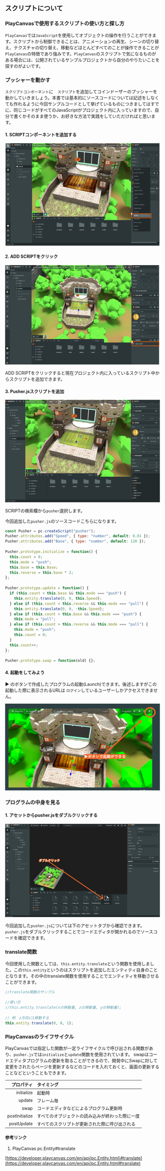 ## スクリプトについて

### PlayCanvasで使用するスクリプトの使い方と探し方

`PlayCanvas`では`JavaScript`を使用してオブジェクトの操作を行うことができます。スクリプトから制御できることは、アニメーションの再生、シーンの切り替え、テクスチャの切り替え、移動などほとんどすべてのことが操作できることが`PlayCanvas`の特徴であり強みです。`PlayCanvas`のスクリプトで気になるものがある場合には、公開されているサンプルプロジェクトから自分のやりたいことを探すのがよいです。


### プッシャーを動かす

`スクリプトコンポーネント`に　`スクリプト`を追加してコインドーザーのプッシャーを動かしていきましょう。本書では基本的にソースコードについては記述をしなくても作れるように今回サンプルコードとして挙げているものにつきましてはすでに、同じコードがすべてのJavaScriptがプロジェクト内に入っていますので、自分で書くかそのまま使うか、お好きな方法で実践をしていただければと思います。

#### 1. SCRIPTコンポーネントを追加する
![](/assets/script1.png)



#### 2. ADD SCRIPTをクリック　
![](/assets/script2.png)

ADD SCRIPTをクリックすると現在プロジェクト内に入っているスクリプト中からスクリプトを追加できます。


#### 3. Pusher.jsスクリプトを追加
![](/assets/script3.png)

SCRIPTの検索欄から`pusher`選択します。


今回追加した`pusher.js`のソースコードこちらになります。

```javascript
const Pusher = pc.createScript("pusher");
Pusher.attributes.add("Speed", { type: "number", default: 0.01 });
Pusher.attributes.add("Base", { type: "number", default: 120 });

Pusher.prototype.initialize = function() {
  this.count = 0;
  this.mode = "push";
  this.base = this.Base;
  this.reverse = this.base * 2;
};

Pusher.prototype.update = function() {
  if (this.count < this.base && this.mode === "push") {
    this.entity.translate(0, 0, this.Speed);
  } else if (this.count < this.reverse && this.mode === "pull") {
    this.entity.translate(0, 0, -this.Speed);
  } else if (this.count > this.base && this.mode === "push") {
    this.mode = "pull";
  } else if (this.count > this.reverse && this.mode === "pull") {
    this.mode = "push";
    this.count = 0;
  }
  this.count++;
};

Pusher.prototype.swap = function(old) {};
```

#### 4. 起動をしてみよう

▶ のボタンで作成したプログラムの起動\(Launch\)できます。後述しますがこの起動した際に表示されるURLは `ログイン`しているユーザーしかアクセスできません。

![](/assets/qi-dong.png)

### プログラムの中身を見る

#### 1. アセットからpusher.jsをダブルクリックする

![](/assets/double.png)


今回追加した`pusher.js`については下のアセットタブから確認できます。
`pusher.js`をダブルクリックすることでコードエディタが開かれるのでソースコードを確認できます。


### translate関数

今回使用した関数としては、`this.entity.translate`という関数を使用しました。この`this.entity`というのはスクリプトを追加したエンティティ自身のこととなります。その中のtranslate関数を使用することでエンティティを移動させることができます。

```javascript
//translate関数のサンプル

//使い方
//this.entity.translate(xの移動量, zの移動量, yの移動量);

// 例　z方向に1移動する
this.entity.translate(0, 0, 1);
```

### PlayCanvasのライフサイクル

PlayCanvasでは指定した関数が一定ライフサイクルで呼び出される関数があり、`pusher.js`では`initialize`と`update`関数を使用されています。
swapはコードエディタプログラムの更新を取ることができるので、開発中にSwapに対して変更をされたらページを更新するなどのコードを入れておくと、画面の更新することなどということもできます。

|     プロパティ | タイミング                                        |
| -------------: | :------------------------------------------------ |
|     initialize | 起動時                                            |
|         update | フレーム毎                                        |
|           swap | コードエディタなどによるプログラム更新時          |
| postInitialize | すべてのオブジェクトの読み込みが終わった際に一度 |
|     postUpdate | すべてのスクリプトが更新された際に呼び出される    |

#### 参考リンク

1. PlayCanvas pc.Entity\#translate

[https://developer.playcanvas.com/en/api/pc.Entity.html\#translate](https://developer.playcanvas.com/en/api/pc.Entity.html#translate)
